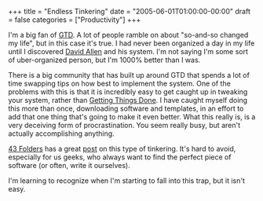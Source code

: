 +++
title = "Endless Tinkering"
date = "2005-06-01T01:00:00-00:00"
draft = false
categories = ["Productivity"]
+++

I'm a big fan of
<a href="http://www.davidco.com/what_is_gtd.php">GTD</a>. A lot of
people ramble on about "so-and-so changed my life", but in this case
it's true. I had never been organized a day in my life until I
discovered <a href="http://www.davidco.com/blogs/david/">David Allen</a>
and his system. I'm not saying I'm some sort of uber-organized person,
but I'm 1000% better than I was.

There is a big community that has built up around GTD that spends a lot
of time swapping tips on how best to implement the system. One of the
problems with this is that it is incredibly easy to get caught up in
tweaking your system, rather than
<a href="http://www.davidco.com/what_is_gtd.php">Getting Things
Done</a>. I have caught myself doing this more than once, downloading
software and templates, in an effort to add that one thing that's going
to make it even better. What this really is, is a very deceiving form of
procrastination. You seem really busy, but aren't actually accomplishing
anything.

<a href="http://www.43folders.com">43 Folders</a> has a great
<a href="http://www.43folders.com/2005/05/fractal_impleme.html">post</a>
on this type of tinkering. It's hard to avoid, especially for us geeks,
who always want to find the perfect piece of software (or often, write
it ourselves).

I'm learning to recognize when I'm starting to fall into this trap, but
it isn't easy.

